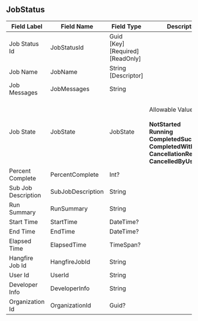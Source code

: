 ﻿## JobStatus
| Field Label | Field Name | Field Type | Description |  
| ---- | ---- | ---- | ---- |  
| Job Status Id | JobStatusId | Guid<br/>  [Key]<br/>  [Required]<br/>  [ReadOnly] |  |  
| Job Name | JobName | String<br/>  [Descriptor] |  |  
| Job Messages | JobMessages | String |  |  
| Job State | JobState | JobState | <br/>  Allowable Values: <br/>  <br/>  **NotStarted**<br/>  **Running**<br/>  **CompletedSuccessfully**<br/>  **CompletedWithError**<br/>  **CancellationRequested**<br/>  **CancelledByUser** |  
| Percent Complete | PercentComplete | Int? |  |  
| Sub Job Description | SubJobDescription | String |  |  
| Run Summary | RunSummary | String |  |  
| Start Time | StartTime | DateTime? |  |  
| End Time | EndTime | DateTime? |  |  
| Elapsed Time | ElapsedTime | TimeSpan? |  |  
| Hangfire Job Id | HangfireJobId | String |  |  
| User Id | UserId | String |  |  
| Developer Info | DeveloperInfo | String |  |  
| Organization Id | OrganizationId | Guid? |  |  
